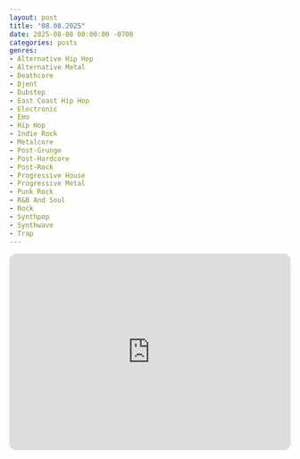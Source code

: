 ```yaml
---
layout: post
title: "08.08.2025"
date: 2025-08-08 00:00:00 -0700
categories: posts
genres:
- Alternative Hip Hop
- Alternative Metal
- Deathcore
- Djent
- Dubstep
- East Coast Hip Hop
- Electronic
- Emo
- Hip Hop
- Indie Rock
- Metalcore
- Post-Grunge
- Post-Hardcore
- Post-Rock
- Progressive House
- Progressive Metal
- Punk Rock
- R&B And Soul
- Rock
- Synthpop
- Synthwave
- Trap
---
```

<iframe data-testid="embed-iframe" style="border-radius:12px" src="https://open.spotify.com/embed/playlist/4nI4lMPl0gyHr9rYucwZjP?utm_source=generator" width="100%" height="352" frameBorder="0" allowfullscreen="" allow="autoplay; clipboard-write; encrypted-media; fullscreen; picture-in-picture" loading="lazy"></iframe>